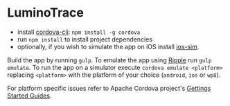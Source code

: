 # LuminoTrace

* install [cordova-cli](https://github.com/apache/cordova-cli): `npm install -g cordova`
* run `npm install` to install project dependencies
* optionally, if you wish to simulate the app on iOS install [ios-sim](https://github.com/phonegap/ios-sim).

Build the app by running `gulp`. To emulate the app using [Ripple](https://www.npmjs.org/package/ripple-emulator) run `gulp emulate`. To run the app on a simulator execute `cordova emulate <platform>` replacing `<platform>` with the platform of your choice (`android`, `ios` or `wp8`).

For platform specific issues refer to Apache Cordova project's [Gettings Started Guides](http://cordova.apache.org/docs/en/2.5.0/guide_getting-started_index.md.html#Getting%20Started%20Guides).
